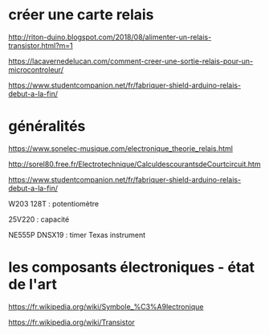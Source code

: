 # créer une carte relais

http://riton-duino.blogspot.com/2018/08/alimenter-un-relais-transistor.html?m=1

https://lacavernedelucan.com/comment-creer-une-sortie-relais-pour-un-microcontroleur/

https://www.studentcompanion.net/fr/fabriquer-shield-arduino-relais-debut-a-la-fin/

# généralités

https://www.sonelec-musique.com/electronique_theorie_relais.html

http://sorel80.free.fr/Electrotechnique/CalculdescourantsdeCourtcircuit.htm

https://www.studentcompanion.net/fr/fabriquer-shield-arduino-relais-debut-a-la-fin/

W203 128T : potentiomètre

25V220 : capacité

NE555P DNSX19 : timer Texas instrument

# les composants électroniques - état de l'art

https://fr.wikipedia.org/wiki/Symbole_%C3%A9lectronique

https://fr.wikipedia.org/wiki/Transistor

